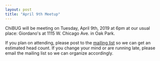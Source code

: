 ```yaml
---
layout: post
title: "April 9th Meetup"
---
```


ChiBUG will be meeting on
Tuesday, April 9th, 2019
at
6pm
at
our usual place: Giordano's at 1115 W. Chicago Ave. in Oak Park.

If you plan on attending, please post to the
[mailing list](https://groups.io/g/chibug)
so we can get an estimated head count.
If you change your mind or are running late, please email the mailing list so
we can organize accordingly.
